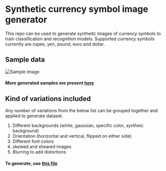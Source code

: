 # Synthetic currency symbol image generator
This repo can be used to generate syntheitc images of currency symbols to train classification and recognition models. Supported currency symbols currently are rupee, yen, pound, euro and dollar.

## Sample data
![Sample image](https://github.com/shubh-tiwari/currency-symbol-data-generator/blob/main/utils/images/generated_data.JPG)
#### More generated samples are present [here](https://github.com/shubh-tiwari/currency-symbol-data-generator/tree/main/generated_data)

## Kind of variations included
Any number of variations from the below list can be grouped together and applied to generate dataset.
1. Different backgrounds (white, gaussian, specific color, syntheic background)
2. Orientation (horizontal and vertical, flipped on either side)
3. Different font colors
4. skewed and sheared images
5. Blurring to add distortions

#### To generate, use [this file](https://github.com/shubh-tiwari/currency-symbol-data-generator/blob/main/csdg/generate.py)
